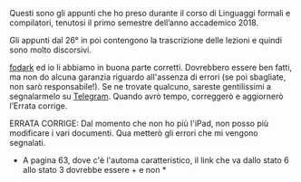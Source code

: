 Questi sono gli appunti che ho preso durante il corso di Linguaggi formali e compilatori, tenutosi il primo semestre dell’anno accademico 2018.

Gli appunti dal 26° in poi contengono la trascrizione delle lezioni e quindi sono molto discorsivi.

[fodark](https://github.com/Fodark) ed io li abbiamo in buona parte corretti. Dovrebbero essere ben fatti, ma non do alcuna garanzia riguardo all'assenza di errori (se poi sbagliate, non sarò responsabile!). Se ne trovate qualcuno, sareste gentilissimi a segnalarmelo su [Telegram](https://t.me/steddy). Quando avrò tempo, correggerò e aggiornerò l’Errata corrige.

ERRATA CORRIGE:
Dal momento che non ho più l'iPad, non posso più modificare i vari documenti.
Qua metterò gli errori che mi vengono segnalati.

- A pagina 63, dove c'è l'automa caratteristico, il link che va dallo stato 6 allo stato 3 dovrebbe essere + e non *
